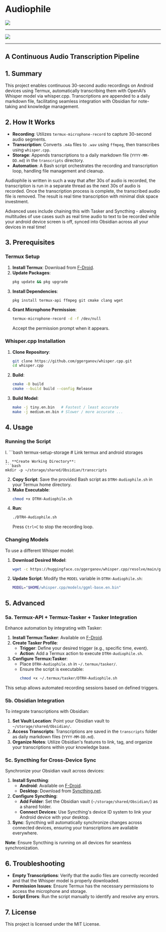 # Audiophile

![](audiophile.png)

---

![](audiophile2.png)

---

## A Continuous Audio Transcription Pipeline


## 1. Summary

This project enables continuous 30-second audio recordings on Android devices using Termux, automatically transcribing them with OpenAI’s Whisper model via whisper.cpp. Transcriptions are appended to a daily markdown file, facilitating seamless integration with Obsidian for note-taking and knowledge management.



## 2. How It Works

- **Recording**: Utilizes `termux-microphone-record` to capture 30-second audio segments.
- **Transcription**: Converts `.m4a` files to `.wav` using `ffmpeg`, then transcribes using `whisper.cpp`.
- **Storage**: Appends transcriptions to a daily markdown file (`YYYY-MM-DD.md`) in the `transcripts` directory.
- **Automation**: A Bash script orchestrates the recording and transcription loop, handling file management and cleanup.

Audiophile is written in such a way that after 30s of audio is recorded, the  transcription is run in a separate thread as the next 30s of audio is recorded. Once the transcription process is complete, the transcribed audio file is removed. The result is real time transcription with minimal disk space investment. 

Advanced uses include chaining this with Tasker and Syncthing - allowing multitudes of use cases such as  real time audio to text to be recorded while your android device screen is off, synced into Obsidian across all your devices in real time!


## 3. Prerequisites

### Termux Setup

1. **Install Termux**: Download from [F-Droid](https://f-droid.org/en/packages/com.termux/).
2. **Update Packages**:
   ```bash
   pkg update && pkg upgrade
   ```
3. **Install Dependencies**:
   ```bash
   pkg install termux-api ffmpeg git cmake clang wget
   ```
4. **Grant Microphone Permission**:
   ```bash
   termux-microphone-record -d -f /dev/null
   ```
   Accept the permission prompt when it appears.

### Whisper.cpp Installation

1. **Clone Repository**:
   ```bash
   git clone https://github.com/ggerganov/whisper.cpp.git
   cd whisper.cpp
   ```
   
2. **Build**:
   ```bash
   cmake -B build
   cmake --build build --config Release
   ```
   
3. **Build Model**:
   ```bash
   make -j tiny.en.bin   # Fastest / least accurate
   make -j medium.en.bin # Slower / more accurate ...

## 4. Usage

### Running the Script

I. ```bash
   termux-setup-storage # Link termux and android storages
   ```
1. **Create Working Directory**:
   ```bash
   mkdir -p ~/storage/shared/Obsidian/transcripts
   ```
2. **Copy Script**: Save the provided Bash script as `DTRH-Audiophile.sh` in your Termux home directory.
3. **Make Executable**:
   ```bash
   chmod +x DTRH-Audiophile.sh
   ```
4. **Run**:
   ```bash
   ./DTRH-Audiophile.sh
   ```
   Press `Ctrl+C` to stop the recording loop.

### Changing Models

To use a different Whisper model:

1. **Download Desired Model**:
   ```bash
   wget -c https://huggingface.co/ggerganov/whisper.cpp/resolve/main/ggml-base.en.bin -P models/
   ```
2. **Update Script**: Modify the `MODEL` variable in `DTRH-Audiophile.sh`:
   ```bash
   MODEL="$HOME/whisper.cpp/models/ggml-base.en.bin"
   ```

## 5. Advanced

### 5a. Termux-API + Termux-Tasker + Tasker Integration

Enhance automation by integrating with Tasker:

1. **Install Termux:Tasker**: Available on [F-Droid](https://f-droid.org/en/packages/com.termux.tasker/).
2. **Create Tasker Profile**:
   - **Trigger**: Define your desired trigger (e.g., specific time, event).
   - **Action**: Add a Termux action to execute `DTRH-Audiophile.sh`.
3. **Configure Termux:Tasker**:
   - Place `DTRH-Audiophile.sh` in `~/.termux/tasker/`.
   - Ensure the script is executable:
     ```bash
     chmod +x ~/.termux/tasker/DTRH-Audiophile.sh
     ```

This setup allows automated recording sessions based on defined triggers.

### 5b. Obsidian Integration

To integrate transcriptions with Obsidian:

1. **Set Vault Location**: Point your Obsidian vault to `~/storage/shared/Obsidian/`.
2. **Access Transcripts**: Transcriptions are saved in the `transcripts` folder as daily markdown files (`YYYY-MM-DD.md`).
3. **Organize Notes**: Utilize Obsidian's features to link, tag, and organize your transcriptions within your knowledge base.

### 5c. Syncthing for Cross-Device Sync

Synchronize your Obsidian vault across devices:

1. **Install Syncthing**:
   - **Android**: Available on [F-Droid](https://f-droid.org/en/packages/com.nutomic.syncthingandroid/).
   - **Desktop**: Download from [Syncthing.net](https://syncthing.net/).
2. **Configure Syncthing**:
   - **Add Folder**: Set the Obsidian vault (`~/storage/shared/Obsidian/`) as a shared folder.
   - **Connect Devices**: Use Syncthing's device ID system to link your Android device with your desktop.
3. **Sync**: Syncthing will automatically synchronize changes across connected devices, ensuring your transcriptions are available everywhere.

**Note**: Ensure Syncthing is running on all devices for seamless synchronization.

## 6. Troubleshooting

- **Empty Transcriptions**: Verify that the audio files are correctly recorded and that the Whisper model is properly downloaded.
- **Permission Issues**: Ensure Termux has the necessary permissions to access the microphone and storage.
- **Script Errors**: Run the script manually to identify and resolve any errors.

## 7. License

This project is licensed under the MIT License.


